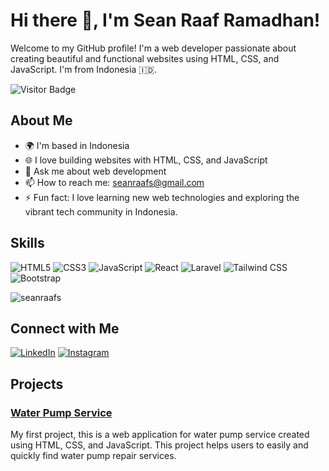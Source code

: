 # Hi there 👋, I'm Sean Raaf Ramadhan!

Welcome to my GitHub profile! I'm a web developer passionate about creating beautiful and functional websites using
HTML, CSS, and JavaScript. I'm from Indonesia 🇮🇩.

![Visitor Badge](https://visitor-badge.laobi.icu/badge?page_id=seanraafs.seanraafs)

## About Me

- 🌍 I'm based in Indonesia
- 🌐 I love building websites with HTML, CSS, and JavaScript
- 💬 Ask me about web development
- 📫 How to reach me: seanraafs@gmail.com
- ⚡ Fun fact: I love learning new web technologies and exploring the vibrant tech community in Indonesia.
  
## Skills

![HTML5](https://img.shields.io/badge/-HTML5-E34F26?style=flat-square&logo=html5&logoColor=white)
![CSS3](https://img.shields.io/badge/-CSS3-1572B6?style=flat-square&logo=css3)
![JavaScript](https://img.shields.io/badge/-JavaScript-F7DF1E?style=flat-square&logo=javascript&logoColor=black)
![React](https://img.shields.io/badge/-React-61DAFB?style=flat-square&logo=react&logoColor=black)
![Laravel](https://img.shields.io/badge/-Laravel-FF2D20?style=flat-square&logo=laravel&logoColor=white)
![Tailwind CSS](https://img.shields.io/badge/-Tailwind%20CSS-38B2AC?style=flat-square&logo=tailwind-css&logoColor=white)
![Bootstrap](https://img.shields.io/badge/-Bootstrap-563D7C?style=flat-square&logo=bootstrap&logoColor=white)

<p><img align="center" src="https://github-readme-stats.vercel.app/api/top-langs?username=seanraafs&show_icons=true&locale=en&layout=compact" alt="seanraafs" /></p>

## Connect with Me

[![LinkedIn](https://img.shields.io/badge/-LinkedIn-0077B5?style=flat-square&logo=linkedin&logoColor=white)](https://www.linkedin.com/in/sean-raaf-ramadhan-a48029306/)
[![Instagram](https://img.shields.io/badge/-Instagram-E4405F?style=flat-square&logo=instagram&logoColor=white)](https://instagram.com/seanraafs)


## Projects

### [Water Pump Service](https://seanraafs.github.io/servicepompaair/)
My first project, this is a web application for water pump service created using HTML, CSS, and JavaScript. This project
helps users to easily and quickly find water pump repair services.
